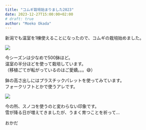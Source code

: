 ```yaml
---
title: "コムギ栽培始まりました2023"
date: 2023-12-27T15:00:00+02:00
# draft: true
author: "Moeko Okada"
---
```


新潟でも温室を1棟使えることになったので、コムギの栽培始めました。  

![](/img/my_post_folder/20231227_Foilhouse.jpg)

今シーズンは少なめで500鉢ほど。  
温室の半分ほどを使って栽培しています。  
（移植ごてが転がっているのはご愛嬌。。。😅）  

鉢の高さ出しにはプラスチックパレットを使ってみています。  
フォークリフトとかで使うアレです。  

![](/img/my_post_folder/Pallet.jpg)

今の所、スノコを使うのと変わらない印象です。  
雪が降る日が増えてきましたが、うまく育つことを祈って...  

おかだ